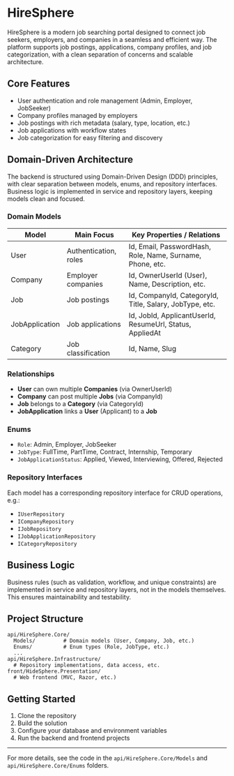 # HireSphere

HireSphere is a modern job searching portal designed to connect job seekers, employers, and companies in a seamless and efficient way. The platform supports job postings, applications, company profiles, and job categorization, with a clean separation of concerns and scalable architecture.

## Core Features
- User authentication and role management (Admin, Employer, JobSeeker)
- Company profiles managed by employers
- Job postings with rich metadata (salary, type, location, etc.)
- Job applications with workflow states
- Job categorization for easy filtering and discovery

## Domain-Driven Architecture
The backend is structured using Domain-Driven Design (DDD) principles, with clear separation between models, enums, and repository interfaces. Business logic is implemented in service and repository layers, keeping models clean and focused.

### Domain Models
| Model          | Main Focus            | Key Properties / Relations                                  |
| -------------- | --------------------- | ----------------------------------------------------------- |
| User           | Authentication, roles | Id, Email, PasswordHash, Role, Name, Surname, Phone, etc.   |
| Company        | Employer companies    | Id, OwnerUserId (User), Name, Description, etc.             |
| Job            | Job postings          | Id, CompanyId, CategoryId, Title, Salary, JobType, etc.     |
| JobApplication | Job applications      | Id, JobId, ApplicantUserId, ResumeUrl, Status, AppliedAt    |
| Category       | Job classification    | Id, Name, Slug                                              |

### Relationships
- **User** can own multiple **Companies** (via OwnerUserId)
- **Company** can post multiple **Jobs** (via CompanyId)
- **Job** belongs to a **Category** (via CategoryId)
- **JobApplication** links a **User** (Applicant) to a **Job**

### Enums
- `Role`: Admin, Employer, JobSeeker
- `JobType`: FullTime, PartTime, Contract, Internship, Temporary
- `JobApplicationStatus`: Applied, Viewed, Interviewing, Offered, Rejected

### Repository Interfaces
Each model has a corresponding repository interface for CRUD operations, e.g.:
- `IUserRepository`
- `ICompanyRepository`
- `IJobRepository`
- `IJobApplicationRepository`
- `ICategoryRepository`

## Business Logic
Business rules (such as validation, workflow, and unique constraints) are implemented in service and repository layers, not in the models themselves. This ensures maintainability and testability.

## Project Structure
```
api/HireSphere.Core/
  Models/         # Domain models (User, Company, Job, etc.)
  Enums/          # Enum types (Role, JobType, etc.)
  ...
api/HireSphere.Infrastructure/
  # Repository implementations, data access, etc.
front/HideSphere.Presentation/
  # Web frontend (MVC, Razor, etc.)
```

## Getting Started
1. Clone the repository
2. Build the solution
3. Configure your database and environment variables
4. Run the backend and frontend projects

---

For more details, see the code in the `api/HireSphere.Core/Models` and `api/HireSphere.Core/Enums` folders.
